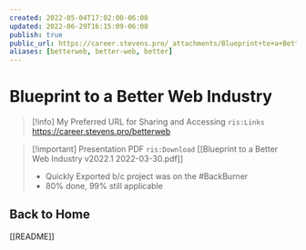 ```yaml
---
created: 2022-05-04T17:02:00-06:00
updated: 2022-06-29T16:15:09-06:00
publish: true
public_url: https://career.stevens.pro/_attachments/Blueprint+to+a+Better+Web+Industry
aliases: [betterweb, better-web, better]
---
```


# Blueprint to a Better Web Industry

> [!info] My Preferred URL for Sharing and Accessing
> `ris:Links` https://career.stevens.pro/betterweb


> [!important] Presentation PDF
> `ris:Download` [[Blueprint to a Better Web Industry v2022.1 2022-03-30.pdf]]
>
> - Quickly Exported b/c project was on the #BackBurner
> - 80% done, 99% still applicable

## Back to Home
[[README]]

